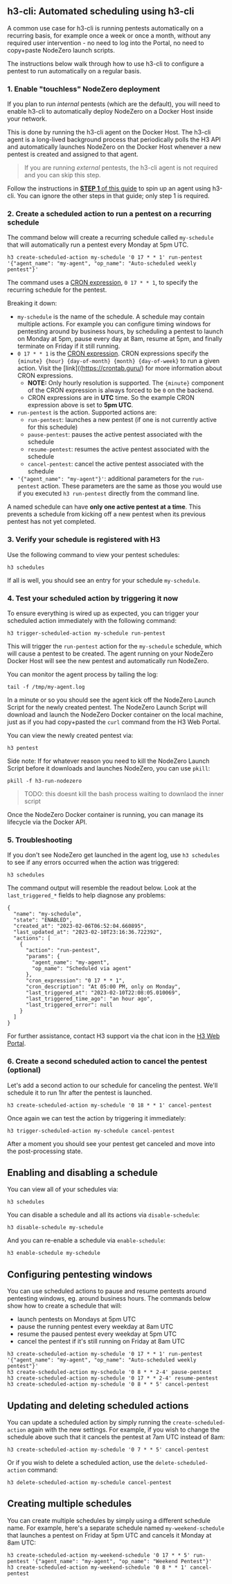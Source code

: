 
## h3-cli: Automated scheduling using h3-cli

A common use case for h3-cli is running pentests automatically on a recurring basis, for example once a week or once a month,
without any required user intervention - no need to log into the Portal, no need to copy+paste NodeZero launch scripts. 

The instructions below walk through how to use h3-cli to configure a pentest to run automatically on a regular basis.


### 1. Enable "touchless" NodeZero deployment 

If you plan to run _internal_ pentests (which are the default), you will need 
to enable h3-cli to automatically deploy NodeZero on a Docker Host inside your
network.

This is done by running the h3-cli agent on the Docker Host.  The h3-cli agent is 
a long-lived background process that periodically polls the H3 API and 
automatically launches NodeZero on the Docker Host whenever a new pentest is created and assigned to that agent.

> If you are running _external_ pentests, the h3-cli agent is not required and you can skip this step.

Follow the instructions in [**STEP 1** of this guide](touchless-nodezero.md) to spin up an agent
using h3-cli.  You can ignore the other steps in that guide; only step 1 is required.


### 2. Create a scheduled action to run a pentest on a recurring schedule

The command below will create a recurring schedule called `my-schedule` that will automatically run 
a pentest every Monday at 5pm UTC.  

```shell
h3 create-scheduled-action my-schedule '0 17 * * 1' run-pentest '{"agent_name": "my-agent", "op_name": "Auto-scheduled weekly pentest"}'
```

The command uses a [CRON expression](https://crontab.guru/), `0 17 * * 1`, to specify the recurring 
schedule for the pentest.

Breaking it down:

* `my-schedule` is the name of the schedule.  A schedule may contain multiple actions.  For example
you can configure timing windows for pentesting around by business hours, by scheduling a pentest to 
launch on Monday at 5pm, pause every day at 8am, resume at 5pm, and finally terminate on Friday if it still running.
* `0 17 * * 1` is the [CRON expression](https://crontab.guru/).  CRON expressions specify the 
`{minute} {hour} {day-of-month} {month} {day-of-week}` to run a given action.  Visit the [link]((https://crontab.guru/) 
for more information about CRON expressions.
    * **NOTE:** Only hourly resolution is supported.  The `{minute}` component of the CRON expression is always forced to be `0` on the backend.
    * CRON expressions are in **UTC** time.  So the example CRON expression above is set to **5pm UTC**.
* `run-pentest` is the action.  Supported actions are:
    * `run-pentest`: launches a new pentest (if one is not currently active for this schedule)
    * `pause-pentest`: pauses the active pentest associated with the schedule
    * `resume-pentest`: resumes the active pentest associated with the schedule
    * `cancel-pentest`: cancel the active pentest associated with the schedule
* `'{"agent_name": "my-agent"}'`: additional parameters for the `run-pentest` action.  These parameters are
the same as those you would use if you executed `h3 run-pentest` directly from the command line.

A named schedule can have **only one active pentest at a time**.  This prevents a schedule from kicking off 
a new pentest when its previous pentest has not yet completed.


### 3. Verify your schedule is registered with H3

Use the following command to view your pentest schedules:

```shell
h3 schedules
```

If all is well, you should see an entry for your schedule `my-schedule`.


### 4. Test your scheduled action by triggering it now

To ensure everything is wired up as expected, you can trigger your scheduled action immediately
with the following command:

```shell
h3 trigger-scheduled-action my-schedule run-pentest 
```

This will trigger the `run-pentest` action for the `my-schedule` schedule, which will cause a 
pentest to be created.  The agent running on your NodeZero Docker Host will see the new pentest 
and automatically run NodeZero.

You can monitor the agent process by tailing the log:

```shell
tail -f /tmp/my-agent.log
```

In a minute or so you should see the agent kick off the NodeZero Launch Script for the newly 
created pentest.  The NodeZero Launch Script will download and launch the NodeZero Docker container
on the local machine, just as if you had copy+pasted the `curl` command from the H3 Web Portal.

You can view the newly created pentest via:

```shell
h3 pentest 
```

Side note: If for whatever reason you need to kill the NodeZero Launch Script before it downloads and launches NodeZero,
you can use `pkill`:

```shell
pkill -f h3-run-nodezero
```
> TODO: this doesnt kill the bash process waiting to downlaod the inner script

Once the NodeZero Docker container is running, you can manage its lifecycle via the Docker API.

### 5. Troubleshooting

If you don't see NodeZero get launched in the agent log, use `h3 schedules` to see if
any errors occurred when the action was triggered:

```shell
h3 schedules
```

The command output will resemble the readout below.  Look at the `last_triggered_*` fields to help diagnose
any problems:

```shell
{
  "name": "my-schedule",
  "state": "ENABLED",
  "created_at": "2023-02-06T06:52:04.660895",
  "last_updated_at": "2023-02-10T23:16:36.722392",
  "actions": [
    {
      "action": "run-pentest",
      "params": {
        "agent_name": "my-agent",
        "op_name": "Scheduled via agent"
      },
      "cron_expression": "0 17 * * 1",
      "cron_description": "At 05:00 PM, only on Monday",
      "last_triggered_at": "2023-02-10T22:08:05.010069",
      "last_triggered_time_ago": "an hour ago",
      "last_triggered_error": null
    }
  ]
}
```

For further assistance, contact H3 support via the chat icon in the [H3 Web Portal](https://portal.horizon3ai.com/).


### 6. Create a second scheduled action to cancel the pentest (optional)

Let's add a second action to our schedule for canceling the pentest.  We'll schedule it to run 1hr after the pentest 
is launched.

```shell
h3 create-scheduled-action my-schedule '0 18 * * 1' cancel-pentest
```

Once again we can test the action by triggering it immediately:

```shell
h3 trigger-scheduled-action my-schedule cancel-pentest 
```

After a moment you should see your pentest get canceled and move into the post-processing state.


## Enabling and disabling a schedule

You can view all of your schedules via:

```shell
h3 schedules
```

You can disable a schedule and all its actions via `disable-schedule`:

```shell
h3 disable-schedule my-schedule
```

And you can re-enable a schedule via `enable-schedule`:

```shell
h3 enable-schedule my-schedule
```


## Configuring pentesting windows

You can use scheduled actions to pause and resume pentests around pentesting windows, eg. around business hours.
The commands below show how to create a schedule that will:

* launch pentests on Mondays at 5pm UTC
* pause the running pentest every weekday at 8am UTC 
* resume the paused pentest every weekday at 5pm UTC
* cancel the pentest if it's still running on Friday at 8am UTC 

```shell
h3 create-scheduled-action my-schedule '0 17 * * 1' run-pentest '{"agent_name": "my-agent", "op_name": "Auto-scheduled weekly pentest"}'
h3 create-scheduled-action my-schedule '0 8 * * 2-4' pause-pentest 
h3 create-scheduled-action my-schedule '0 17 * * 2-4' resume-pentest 
h3 create-scheduled-action my-schedule '0 8 * * 5' cancel-pentest 
```


## Updating and deleting scheduled actions

You can update a scheduled action by simply running the `create-scheduled-action` again with the new settings.
For example, if you wish to change the schedule above such that it cancels the pentest at 7am UTC instead of 8am:

```shell
h3 create-scheduled-action my-schedule '0 7 * * 5' cancel-pentest 
```

Or if you wish to delete a scheduled action, use the `delete-scheduled-action` command:

```shell
h3 delete-scheduled-action my-schedule cancel-pentest
```

## Creating multiple schedules

You can create multiple schedules by simply using a different schedule name.  For example, here's
a separate schedule named `my-weekend-schedule` that launches a pentest on Friday at 5pm UTC and cancels it Monday at 8am UTC:

```shell
h3 create-scheduled-action my-weekend-schedule '0 17 * * 5' run-pentest '{"agent_name": "my-agent", "op_name": "Weekend Pentest"}'
h3 create-scheduled-action my-weekend-schedule '0 8 * * 1' cancel-pentest 
```

